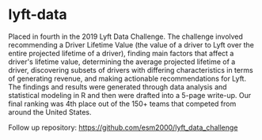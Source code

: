 # lyft-data
Placed in fourth in the 2019 Lyft Data Challenge. The challenge involved recommending a Driver Lifetime Value (the value of a driver to Lyft over the entire projected lifetime of a driver), finding main factors that affect a driver's lifetime value, determining the average projected lifetime of a driver, discovering subsets of drivers with differing characteristics in terms of generating revenue, and making actionable recommendations for Lyft. The findings and results were generated through data analysis and statistical modeling in R and then were drafted into a 5-page write-up. Our final ranking was 4th place out of the 150+ teams that competed from around the United States.

Follow up repository: https://github.com/esm2000/lyft_data_challenge
